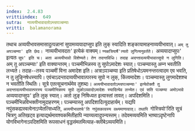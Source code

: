```yaml
---
index:  2.4.83
vrittiindex:  649
sutra:  नाव्ययीभावादतोऽम्त्वपञ्चम्याः
vritti:  balamanorama 
---
```


तथाच अव्ययीभावसमासादुत्पन्नानां सुपामव्ययादाप्सुप इति लुक् स्यादिति शङ्कायामाहनाव्ययीभावात्। `अम् तु अपञ्चम्या' इति छेदः। `नाव्ययीभावदतः' इत्येकं वाक्यम्। `ण्यक्षत्रियार्षे'त्यतो लुगित्यनुवर्तते। `अव्ययादाप्सुपः' इत्यतः `सुप' इति च। अता अव्ययीभावो विशेष्यते। तेन तदन्तविधिः। तदाह अदन्तादव्ययीभावात्सुपो न लुगिति। `अम् तु अपञ्चम्याः' इति वाक्यान्तरम्। पञ्चमीभिन्नस्य तु सुपोऽमादेशः स्यात्। पञ्चम्यास्तु अम्न भवतीति लभ्यते। तदाह--तस्य पञ्चमीं विना अमादेश इति। अत्राऽपञ्चम्या इति प्रतिषेधोऽयमनन्तरत्वादम एव भवति, न तु लुङ्निषेधस्यापि। एवंचाऽदन्तादव्ययीभावात्परस्य सुपो न लुक्, किंत्वमादेशः। पञ्चम्यास्तु लुगमादेशश्च न भवतीति स्थितिः। सूत्रे एतत्सूचनार्थमेव तुशब्दः। `अव्ययीभावादतोऽम्त्वपञ्चम्याः' इत्येवोक्तौ तु अदन्तादव्ययीभावात्परस्य पञ्चमीभिन्नस्य सुपो लुकोऽपवादोऽमादेशः स्यादित्येव लभ्येत। एवं सति पञ्चम्या अमोऽभावे `अव्ययादाप्सुपः' इति लुक् स्यात्। अतो लुङ् निषिध्यत इत्यास्तां तावत्। अपदिशमिति। पञ्चमीभिन्नविभक्तीनामुदाहरणम्। पञ्चम्यास्तु अपदिशादित्युदाहार्यम्। यद्यपि नपुंसकह्यस्वत्वेनाऽप्येतत्सिध्यति, `अव्ययीभावश्चे'ति नपुंसकत्वस्य वक्ष्यमाणत्वात्। तथापि `गोस्त्रियो'रिति सूत्रं चित्रगु अतिखट्व इत्याद्यर्थमावश्यकमितीहापि न्याय्यत्वादुपन्यस्तम्। तदेवमव्ययमिति भाष्याऽदृष्टेनापि योगविभागेनाऽपदिशमिति रूपसाधनं वृद्धसंमतमित्याह-क्लीबेऽव्ययमिति। 

